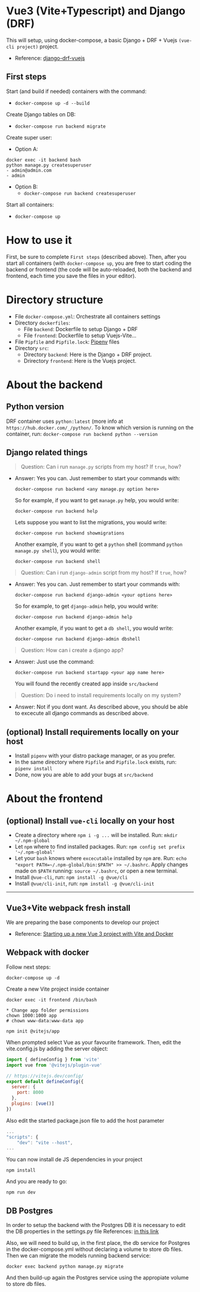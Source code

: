 # Vue3 (Vite+Typescript) and Django (DRF)
  
This will setup, using docker-compose, a basic Django + DRF + Vuejs `(vue-cli project)` project.
* Reference: [django-drf-vuejs](https://github.com/devsar/django-drf-vuejs)

## First steps 
Start (and build if needed) containers with the command:
  - `docker-compose up -d --build`

Create Django tables on DB:
  - `docker-compose run backend migrate`

Create super user:
- Option A:
``` 
docker exec -it backend bash
python manage.py createsuperuser
- admin@admin.com
- admin
````
- Option B:
  - `docker-compose run backend createsuperuser`

Start all containers:
  - `docker-compose up`

# How to use it
First, be sure to complete `First steps` (described above).
Then, after you start all containers (with `docker-compose up`, you are free to start coding the backend or frontend (the code will be auto-reloaded, both the backend and frontend, each time you save the files in your editor).


# Directory structure

  - File `docker-compose.yml`: Orchestrate all containers settings
  - Directory `dockerfiles`: 
    - File `backend`: Dockerfile to setup Django + DRF
    - File `frontend`: Dockerfile to setup Vuejs-Vite...
  - File `Pipfile` and `Pipfile.lock`: [Pipenv](https://pipenv.readthedocs.io/en/latest/) files
  - Directory `src`:
    - Directory `backend`: Here is the Django + DRF project.
    - Drirectory `frontend`: Here is the Vuejs project.

# About the backend

## Python version

DRF container uses `python:latest` (more info at `https://hub.docker.com/_/python/`. To know which version is running on the container, run: `docker-compose run backend python --version`

## Django related things

  > Question: Can i run `manage.py` scripts from my host? If `true`, how?
  - Answer: Yes you can. Just remember to start your commands with: 

    `docker-compose run backend <any manage.py option here>`

    So for example, if you want to get `manage.py` help, you would write: 

    `docker-compose run backend help`

    Lets suppose you want to list the migrations, you would write:

    `docker-compose run backend showmigrations`

    Another example, if you want to get a `python` shell (command `python manage.py shell`), you would write:

    `docker-compose run backend shell`

  > Question: Can i run `django-admin` script from my host? If `true`, how?

  - Answer: Yes you can. Just remember to start your commands with: 

    `docker-compose run backend django-admin <your options here>`

    So for example, to get `django-admin` help, you would write:

    `docker-compose run backend django-admin help`

    Another example, if you want to get a `db shell`, you would write:

    `docker-compose run backend django-admin dbshell`

  > Question: How can i create a django app?

  - Answer: Just use the command:

    `docker-compose run backend startapp <your app name here>`

    You will found the recently created app inside `src/backend`

  > Question: Do i need to install requirements locally on my system?

  - Answer: Not if you dont want. As described above, you should be able to excecute all django commands as described above.

## (optional) Install requirements locally on your host 

  - Install `pipenv` with your distro package manager, or as you prefer.
  - In the same directory where `Pipfile` and `Pipfile.lock` exists, run: `pipenv install`
  - Done, now you are able to add your bugs at `src/backend`

# About the frontend 

## (optional) Install `vue-cli` locally on your host

  - Create a directory where `npm i -g ...` will be installed. Run: `mkdir ~/.npm-global`
  - Let `npm` where to find installed packages. Run: `npm config set prefix '~/.npm-global'`
  - Let your `bash` knows where `excecutable` installed by `npm` are. Run: ` echo "export PATH=~/.npm-global/bin:$PATH" >> ~/.bashrc `. Apply changes made on `$PATH` running: `source ~/.bashrc`, or open a new terminal. 
  - Install `@vue-cli`, run: `npm install -g @vue/cli`
  - Install `@vue/cli-init`, run: `npm install -g @vue/cli-init`

___________________________________________________________________________

## Vue3+Vite webpack fresh install
We are preparing the base components to develop our project

* Reference: [Starting up a new Vue 3 project with Vite and Docker](https://dev.to/jiprochazka/starting-up-a-new-vue-3-project-with-vite-and-docker-3355)

## Webpack with docker
Follow next steps:
```
docker-compose up -d
```
Create a new Vite project inside container
``` 
docker exec -it frontend /bin/bash

* Change app folder permissions
chown 1000:1000 app
# chown www-data:www-data app

npm init @vitejs/app
```
When prompted select Vue as your favourite framework. Then, edit the vite.config.js by adding the server object:
```js
import { defineConfig } from 'vite'
import vue from '@vitejs/plugin-vue'

// https://vitejs.dev/config/
export default defineConfig({
  server: {
    port: 8000
  },
  plugins: [vue()]
})
```
Also edit the started package.json file to add the host parameter
```js
...
"scripts": {
    "dev": "vite --host",
...
```

You can now install de JS dependencies in your project
```
npm install
```
And you are ready to go:
```
npm run dev
```

## DB Postgres
In order to setup the backend with the Postgres DB it is necessary to edit the DB properties in the settings.py file
References: [in this link](https://learndjango.com/tutorials/django-docker-and-postgresql-tutorial)

Also, we will need to build up, in the first place, the db service for Postgres in the docker-compose.yml without declaring a volume to store db files. Then we can migrate the models running backend service:
```
docker exec backend python manage.py migrate
```
And then build-up again the Postgres service using the appropiate volume to store db files.
